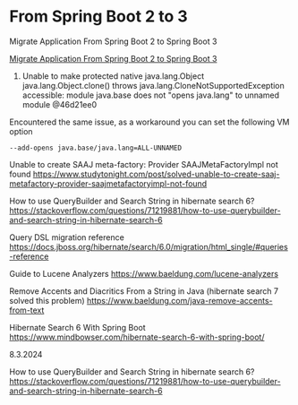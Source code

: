 # From Spring Boot 2 to 3
Migrate Application From Spring Boot 2 to Spring Boot 3

[Migrate Application From Spring Boot 2 to Spring Boot 3](https://www.baeldung.com/spring-boot-3-migration)

1. Unable to make protected native java.lang.Object java.lang.Object.clone() throws java.lang.CloneNotSupportedException accessible: module java.base does not "opens java.lang" to unnamed module @46d21ee0

Encountered the same issue, as a workaround you can set the following VM option
```
--add-opens java.base/java.lang=ALL-UNNAMED
```

Unable to create SAAJ meta-factory: Provider SAAJMetaFactoryImpl not found
https://www.studytonight.com/post/solved-unable-to-create-saaj-metafactory-provider-saajmetafactoryimpl-not-found

How to use QueryBuilder and Search String in hibernate search 6?
https://stackoverflow.com/questions/71219881/how-to-use-querybuilder-and-search-string-in-hibernate-search-6

Query DSL migration reference
https://docs.jboss.org/hibernate/search/6.0/migration/html_single/#queries-reference

Guide to Lucene Analyzers
https://www.baeldung.com/lucene-analyzers

Remove Accents and Diacritics From a String in Java (hibernate search 7 solved this problem)
https://www.baeldung.com/java-remove-accents-from-text

Hibernate Search 6 With Spring Boot
https://www.mindbowser.com/hibernate-search-6-with-spring-boot/

8.3.2024

How to use QueryBuilder and Search String in hibernate search 6?
https://stackoverflow.com/questions/71219881/how-to-use-querybuilder-and-search-string-in-hibernate-search-6